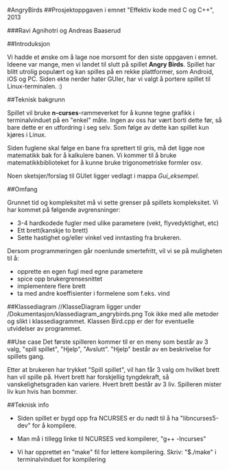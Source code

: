 #AngryBirds
##Prosjektoppgaven i emnet "Effektiv kode med C og C++", 2013

###Ravi Agnihotri og Andreas Baaserud

##Introduksjon

Vi hadde et ønske om å lage noe morsomt for den siste oppgaven i emnet. Ideene var mange, men vi landet til slutt på
spillet **Angry Birds**. Spillet har blitt utrolig populært og kan spilles på en rekke plattformer, som Android, iOS og PC.
Siden ekte nerder hater GUIer, har vi valgt å portere spillet til Linux-terminalen. :)

##Teknisk bakgrunn

Spillet vil bruke **n-curses**-rammeverket for å kunne tegne grafikk i terminalvinduet på en "enkel" måte. Ingen av oss
har vært borti dette før, så bare dette er en utfordring i seg selv. Som følge av dette kan spillet kun kjøres i Linux.

Siden fuglene skal følge en bane fra sprettert til gris, må det ligge noe matematikk bak for å kalkulere banen. Vi kommer til 
å bruke matematikkbiblioteket for å kunne bruke trigonometriske formler osv.

Noen sketsjer/forslag til GUIet ligger vedlagt i mappa *Gui_eksempel*.

##Omfang

Grunnet tid og kompleksitet må vi sette grenser på spillets kompleksitet. Vi har kommet på følgende avgrensninger:
- 3-4 hardkodede fugler med ulike parametere (vekt, flyvedyktighet, etc)
- Ett brett(kanskje to brett)
- Sette hastighet og/eller vinkel ved inntasting fra brukeren.

Dersom programmeringen går noenlunde smertefritt, vil vi se på muligheten til å:
- opprette en egen fugl med egne parametere
- spice opp brukergrensesnittet
- implementere flere brett
- ta med andre koeffisienter i formelene som f.eks. vind


##Klassediagram
//KlasseDiagram ligger under /Dokumentasjon/klassediagram_angrybirds.png
Tok ikke med alle metoder og slikt i klassediagrammet.
Klassen Bird.cpp er der for eventuelle utvidelser av programmet.

##Use case
Det første spilleren kommer til er en meny som består av 3 valg, "spill spillet", "Hjelp", "Avslutt". 
"Hjelp" består av en beskrivelse for spillets gang.

Etter at brukeren har trykket "Spill spillet", vil han får 3 valg om hvilket brett han vil spille på. 
Hvert brett har forskjellig tyngdekraft, så vanskelighetsgraden kan variere.
Hvert brett består av 3 liv. Spilleren mister liv kun hvis han bommer.
	
##Teknisk info
 - Siden spillet er bygd opp fra NCURSES er du nødt til å ha "libncurses5-dev" for å kompilere.
 - Man må i tillegg linke til NCURSES ved kompilerer, "g++ -lncurses"

 - Vi har opprettet en "make" fil for lettere kompilering. Skriv: "$./make" i terminalvinduet for kompilering
